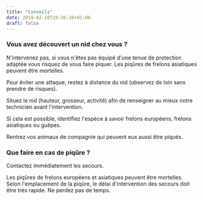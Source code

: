 ```yaml
---
title: "Conseils"
date: 2019-02-18T19:36:10+01:00
draft: false
---
```


<h3>Vous avez découvert un nid chez vous ?</h3>
<p class="lead">N'intervenez pas, si vous n'êtes pas équipé d'une tenue de protection adaptée vous risquez de vous faire piquer. Les piqûres de frelons asiatiques peuvent être mortelles.</p>
<p>Pour éviter une attaque, restez à distance du nid (observez de loin sans prendre de risques).</p>
<p>Situez le nid (hauteur, grosseur, activité) afin de renseigner au mieux notre technicien avant l'intervention.</p>
<p>Si cela est possible, identifiez l'espèce à savoir frelons européens, frelons asiatiques ou guêpes.</p>
<p>Rentrez vos animaux de compagnie qui peuvent eux aussi être piqués.</p>
<h3>Que faire en cas de piqûre ? </h3>
<p class="lead">Contactez immédiatement les secours.</p>
<p>Les piqûres de frelons européens et asiatiques peuvent être mortelles. Selon l'emplacement de la piqûre, le délai d'intervention des secours doit être très rapide. Ne perdez pas de temps.</p>

